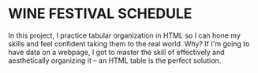 # WINE FESTIVAL SCHEDULE

In this project, I practice tabular organization in HTML so I can hone my skills and feel confident taking them to the real world. Why? If I'm going to have data on a webpage, I got to master the skill of effectively and aesthetically organizing it – an HTML table is the perfect solution.
